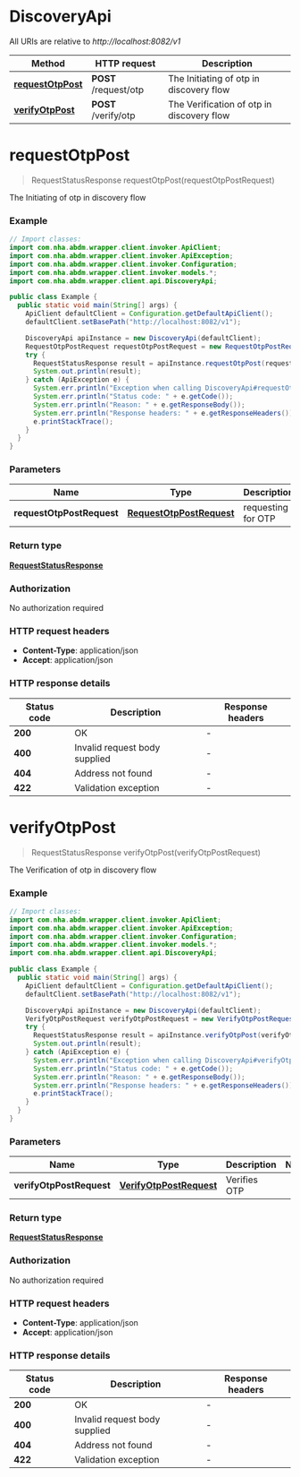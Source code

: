 # DiscoveryApi

All URIs are relative to *http://localhost:8082/v1*

| Method | HTTP request | Description |
|------------- | ------------- | -------------|
| [**requestOtpPost**](DiscoveryApi.md#requestOtpPost) | **POST** /request/otp | The Initiating of otp in discovery flow |
| [**verifyOtpPost**](DiscoveryApi.md#verifyOtpPost) | **POST** /verify/otp | The Verification of otp in discovery flow |


<a id="requestOtpPost"></a>
# **requestOtpPost**
> RequestStatusResponse requestOtpPost(requestOtpPostRequest)

The Initiating of otp in discovery flow

### Example
```java
// Import classes:
import com.nha.abdm.wrapper.client.invoker.ApiClient;
import com.nha.abdm.wrapper.client.invoker.ApiException;
import com.nha.abdm.wrapper.client.invoker.Configuration;
import com.nha.abdm.wrapper.client.invoker.models.*;
import com.nha.abdm.wrapper.client.api.DiscoveryApi;

public class Example {
  public static void main(String[] args) {
    ApiClient defaultClient = Configuration.getDefaultApiClient();
    defaultClient.setBasePath("http://localhost:8082/v1");

    DiscoveryApi apiInstance = new DiscoveryApi(defaultClient);
    RequestOtpPostRequest requestOtpPostRequest = new RequestOtpPostRequest(); // RequestOtpPostRequest | requesting for OTP
    try {
      RequestStatusResponse result = apiInstance.requestOtpPost(requestOtpPostRequest);
      System.out.println(result);
    } catch (ApiException e) {
      System.err.println("Exception when calling DiscoveryApi#requestOtpPost");
      System.err.println("Status code: " + e.getCode());
      System.err.println("Reason: " + e.getResponseBody());
      System.err.println("Response headers: " + e.getResponseHeaders());
      e.printStackTrace();
    }
  }
}
```

### Parameters

| Name | Type | Description  | Notes |
|------------- | ------------- | ------------- | -------------|
| **requestOtpPostRequest** | [**RequestOtpPostRequest**](RequestOtpPostRequest.md)| requesting for OTP | |

### Return type

[**RequestStatusResponse**](RequestStatusResponse.md)

### Authorization

No authorization required

### HTTP request headers

 - **Content-Type**: application/json
 - **Accept**: application/json

### HTTP response details
| Status code | Description | Response headers |
|-------------|-------------|------------------|
| **200** | OK |  -  |
| **400** | Invalid request body supplied |  -  |
| **404** | Address not found |  -  |
| **422** | Validation exception |  -  |

<a id="verifyOtpPost"></a>
# **verifyOtpPost**
> RequestStatusResponse verifyOtpPost(verifyOtpPostRequest)

The Verification of otp in discovery flow

### Example
```java
// Import classes:
import com.nha.abdm.wrapper.client.invoker.ApiClient;
import com.nha.abdm.wrapper.client.invoker.ApiException;
import com.nha.abdm.wrapper.client.invoker.Configuration;
import com.nha.abdm.wrapper.client.invoker.models.*;
import com.nha.abdm.wrapper.client.api.DiscoveryApi;

public class Example {
  public static void main(String[] args) {
    ApiClient defaultClient = Configuration.getDefaultApiClient();
    defaultClient.setBasePath("http://localhost:8082/v1");

    DiscoveryApi apiInstance = new DiscoveryApi(defaultClient);
    VerifyOtpPostRequest verifyOtpPostRequest = new VerifyOtpPostRequest(); // VerifyOtpPostRequest | Verifies OTP
    try {
      RequestStatusResponse result = apiInstance.verifyOtpPost(verifyOtpPostRequest);
      System.out.println(result);
    } catch (ApiException e) {
      System.err.println("Exception when calling DiscoveryApi#verifyOtpPost");
      System.err.println("Status code: " + e.getCode());
      System.err.println("Reason: " + e.getResponseBody());
      System.err.println("Response headers: " + e.getResponseHeaders());
      e.printStackTrace();
    }
  }
}
```

### Parameters

| Name | Type | Description  | Notes |
|------------- | ------------- | ------------- | -------------|
| **verifyOtpPostRequest** | [**VerifyOtpPostRequest**](VerifyOtpPostRequest.md)| Verifies OTP | |

### Return type

[**RequestStatusResponse**](RequestStatusResponse.md)

### Authorization

No authorization required

### HTTP request headers

 - **Content-Type**: application/json
 - **Accept**: application/json

### HTTP response details
| Status code | Description | Response headers |
|-------------|-------------|------------------|
| **200** | OK |  -  |
| **400** | Invalid request body supplied |  -  |
| **404** | Address not found |  -  |
| **422** | Validation exception |  -  |

